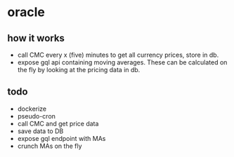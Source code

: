# oracle

## how it works

- call CMC every x (five) minutes to get all currency prices, store in db.
- expose gql api containing moving averages. These can be calculated on the fly by looking at the pricing data in db.

## todo

- dockerize
- pseudo-cron
- call CMC and get price data
- save data to DB
- expose gql endpoint with MAs
- crunch MAs on the fly